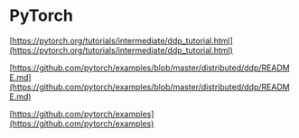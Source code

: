 # PyTorch

[https://pytorch.org/tutorials/intermediate/ddp_tutorial.html](https://pytorch.org/tutorials/intermediate/ddp_tutorial.html)

[https://github.com/pytorch/examples/blob/master/distributed/ddp/README.md](https://github.com/pytorch/examples/blob/master/distributed/ddp/README.md)

[https://github.com/pytorch/examples](https://github.com/pytorch/examples)
